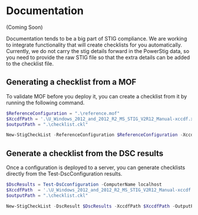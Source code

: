# Documentation

(Coming Soon)

Documentation tends to be a big part of STIG compliance.
We are working to integrate functionality that will create checklists for you automatically.
Currently, we do not carry the stig details forward in the PowerStig data, so you need to provide the raw STIG file so that the extra details can be added to the checklist file.

## Generating a checklist from a MOF

To validate MOF before you deploy it, you can create a checklist from it by running the following command.

```powershell
$ReferenceConfiguration = ".\reference.mof"
$XccdfPath = '.\U_Windows_2012_and_2012_R2_MS_STIG_V2R12_Manual-xccdf.xml'
$outputPath = ".\checklist.ckl"

New-StigCheckList -ReferenceConfiguration $ReferenceConfiguration -XccdfPath $XccdfPath -OutputPath $outputPath
```

## Generate a checklist from the DSC results

Once a configuration is deployed to a server, you can generate checklists directly from the Test-DscConfiguration results.

```powershell
$DscResults = Test-DsCconfiguration -ComputerName localhost
$XccdfPath  = '.\U_Windows_2012_and_2012_R2_MS_STIG_V2R12_Manual-xccdf.xml'
$outputPath = ".\checklist.ckl"

New-StigCheckList -DscResult $DscResults -XccdfPath $XccdfPath -OutputPath $outputPath
```
